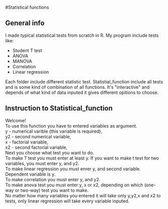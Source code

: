#Statistical functions
## General info 
I made typical statistical tests from scratch in R. 
My program include tests like:
* Student T test
* ANOVA
* MANOVA
* Correlation
* Linear regression  

Each folder include different statistic test. 
Statistial_function include all tests and is some kind of combination of all functions. It's "interactive" and depends of what kind of data inputed it gives different opitions to choose. 
## Instruction to Statistical_function
Welcome!  
To use this function you have to entered variables as argument.  
 y - numerical varible (this variable is required),  
 y2 - second numerical variable,  
 x - factorial variable,  
 x2 - second factorial variable,  
Next you choose what test you want to do.  
To make T test you must enter at least y. If you want to make t test for two variables, you must enter y, and y2.  
To make linear regression you must enrer y, and second variable. Dependent variable is y.  
To make correlation you must enter y, and y2.  
To make anova test you must enter y, x or x2, depending on which (one-way or two-way) test you want to make.  
No matter how many variables you entered it will take only y,y2,x and x2 to tests, only linear regression will take every variable inputed.  

